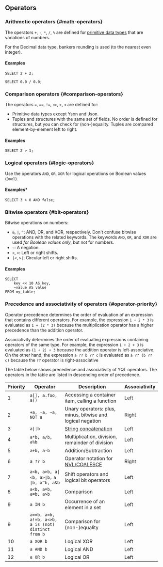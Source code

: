 ## Operators

### Arithmetic operators {#math-operators}

The operators `+`, `-`, `*`, `/`, `%` are defined for [primitive data types](../../../types/primitive.md) that are variations of numbers.

For the Decimal data type, bankers rounding is used (to the nearest even integer).

#### Examples

```yql
SELECT 2 + 2;
```

```yql
SELECT 0.0 / 0.0;
```

### Comparison operators {#comparison-operators}

The operators `=`, `==`, `!=`, `<>`, `>`, `<` are defined for:

* Primitive data types except Yson and Json.
* Tuples and structures with the same set of fields. No order is defined for structures, but you can check for (non-)equality. Tuples are compared element-by-element left to right.

#### Examples

```yql
SELECT 2 > 1;
```

### Logical operators {#logic-operators}

Use the operators `AND`, `OR`, `XOR` for logical operations on Boolean values (`Bool`).

#### Examples*

```yql
SELECT 3 > 0 AND false;
```

### Bitwise operators {#bit-operators}

Bitwise operations on numbers:

* `&`, `|`, `^`: AND, OR, and XOR, respectively. Don't confuse bitwise operations with the related keywords. The keywords `AND`, `OR`, and `XOR` are used *for Boolean values only*, but not for numbers.
* ` ~ `: A negation.
* `<`, `>`: Left or right shifts.
* `|<`, `>|`: Circular left or right shifts.

#### Examples

```yql
SELECT
    key << 10 AS key,
    ~value AS value
FROM my_table;
```

### Precedence and associativity of operators {#operator-priority}

Operator precedence determines the order of evaluation of an expression that contains different operators.
For example, the expression `1 + 2 * 3` is evaluated as `1 + (2 * 3)` because the multiplication operator has a higher precedence than the addition operator.

Associativity determines the order of evaluating expressions containing operators of the same type.
For example, the expression `1 + 2 + 3` is evaluated as `(1 + 2) + 3` because the addition operator is left-associative.
On the other hand, the expression `a ?? b ?? c` is evaluated as `a ?? (b ?? c)` because the `??` operator is right-associative

The table below shows precedence and associativity of YQL operators.
The operators in the table are listed in descending order of precedence.

| Priority | Operator | Description | Associativity |
| --- | --- | --- | --- |
| 1 | `a[], a.foo, a()` | Accessing a container item, calling a function | Left |
| 2 | `+a, -a, ~a, NOT a` | Unary operators: plus, minus, bitwise and logical negation | Right |
| 3 | `a\|\|b` | [String concatenation](../../../syntax/expressions.md#concatenation) | Left |
| 4 | `a*b, a/b, a%b` | Multiplication, division, remainder of division | Left |
| 5 | `a+b, a-b` | Addition/Subtraction | Left |
| 6 | `a ?? b` | Operator notation for [NVL/COALESCE](../../../builtins/basic.md#coalesce) | Right |
| 7 | `a<b, a>b, a\|<b, a>\|b,` `a \|b, a^b, a&b` | Shift operators and logical bit operators | Left |
| 8 | `a<b, a=b, a=b, a>b` | Comparison | Left |
| 9 | `a IN b` | Occurrence of an element in a set | Left |
| 9 | `a==b, a=b, a!=b, a<>b,` `a is (not) distinct from b` | Comparison for (non-)equality | Left |
| 10 | `a XOR b` | Logical XOR | Left |
| 11 | `a AND b` | Logical AND | Left |
| 12 | `a OR b` | Logical OR | Left |

